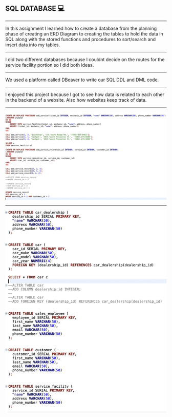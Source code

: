 ## SQL DATABASE :computer:
<hr>
In this assignment I learned how to create a database from the planning phase of creating an ERD Diagram to creating the tables to hold the data in SQL along with the stored functions and procedures to sort/search and insert data into my tables. 
<hr>
I did two different databases because I couldnt decide on the routes for the service facility portion so I did both ideas.
<hr>
We used a platform called DBeaver to write our SQL DDL and DML code.
<hr>
I enjoyed this project because I got to see how data is related to each other in the backend of a website. Also how websites keep track of data.
<hr>

![DML](photo_1.jpeg)
<hr>

![DDL](photo_2.jpeg)